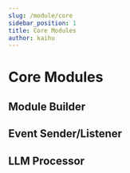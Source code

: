 ```yaml
---
slug: /module/core
sidebar_position: 1
title: Core Modules
author: kaihu
---
```


# Core Modules

## Module Builder


## Event Sender/Listener


## LLM Processor








